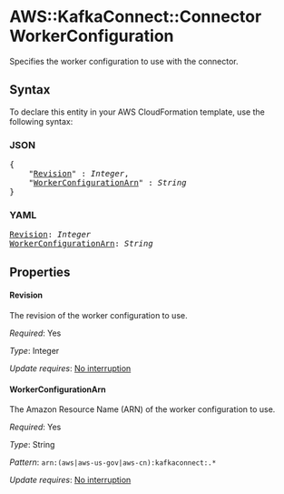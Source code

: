 # AWS::KafkaConnect::Connector WorkerConfiguration

Specifies the worker configuration to use with the connector.

## Syntax

To declare this entity in your AWS CloudFormation template, use the following syntax:

### JSON

<pre>
{
    "<a href="#revision" title="Revision">Revision</a>" : <i>Integer</i>,
    "<a href="#workerconfigurationarn" title="WorkerConfigurationArn">WorkerConfigurationArn</a>" : <i>String</i>
}
</pre>

### YAML

<pre>
<a href="#revision" title="Revision">Revision</a>: <i>Integer</i>
<a href="#workerconfigurationarn" title="WorkerConfigurationArn">WorkerConfigurationArn</a>: <i>String</i>
</pre>

## Properties

#### Revision

The revision of the worker configuration to use.

_Required_: Yes

_Type_: Integer

_Update requires_: [No interruption](https://docs.aws.amazon.com/AWSCloudFormation/latest/UserGuide/using-cfn-updating-stacks-update-behaviors.html#update-no-interrupt)

#### WorkerConfigurationArn

The Amazon Resource Name (ARN) of the worker configuration to use.

_Required_: Yes

_Type_: String

_Pattern_: <code>arn:(aws|aws-us-gov|aws-cn):kafkaconnect:.*</code>

_Update requires_: [No interruption](https://docs.aws.amazon.com/AWSCloudFormation/latest/UserGuide/using-cfn-updating-stacks-update-behaviors.html#update-no-interrupt)

